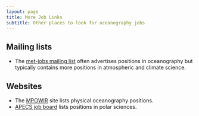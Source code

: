 ```yaml
---
layout: page
title: More Job Links
subtitle: Other places to look for oceanography jobs
---
```


## Mailing lists
* The [met-jobs mailing list](https://www.lists.rdg.ac.uk/mailman/listinfo/met-jobs) often advertises positions in oceanography but typically contains more positions in atmospheric and climate science.

## Websites
* The [MPOWIR](http://mpowir.org/blog/) site lists physical oceanography positions.
* [APECS job board](https://www.apecs.is/career-resources/job-board.html) lists positions in polar sciences.
